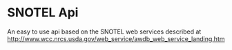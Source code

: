 # SNOTEL Api

An easy to use api based on the SNOTEL web services
described at http://www.wcc.nrcs.usda.gov/web_service/awdb_web_service_landing.htm